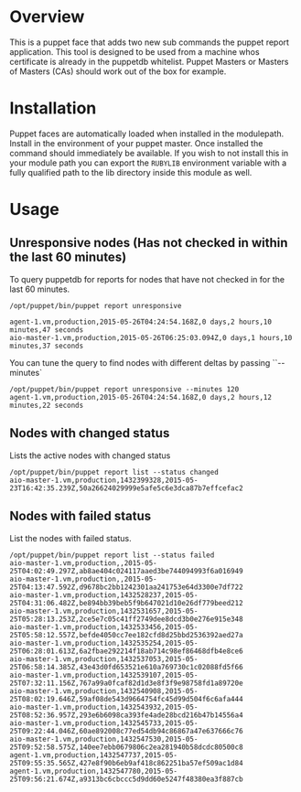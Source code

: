 # Overview

This is a puppet face that adds two new sub commands the puppet report application.
This tool is designed to be used from a machine whos certificate is already in the puppetdb whitelist.
Puppet Masters or Masters of Masters (CAs) should work out of the box for example.

# Installation
Puppet faces are automatically loaded when installed in the modulepath. Install in the environment of
your puppet master. Once installed the command should immediately be available. If you wish to not install
this in your module path you can export the `RUBYLIB` environment variable with a fully qualified path to
the lib directory inside this module as well.

# Usage

## Unresponsive nodes (Has not checked in within the last 60 minutes)

To query puppetdb for reports for nodes that have not checked in for the last 60 minutes.

```shell
/opt/puppet/bin/puppet report unresponsive
```
```shell
agent-1.vm,production,2015-05-26T04:24:54.168Z,0 days,2 hours,10 minutes,47 seconds
aio-master-1.vm,production,2015-05-26T06:25:03.094Z,0 days,1 hours,10 minutes,37 seconds
```
You can tune the query to find nodes with different deltas by passing ``--minutes`

```shell
/opt/puppet/bin/puppet report unresponsive --minutes 120
agent-1.vm,production,2015-05-26T04:24:54.168Z,0 days,2 hours,12 minutes,22 seconds
```

## Nodes with changed status 
Lists the active nodes with changed status
```
/opt/puppet/bin/puppet report list --status changed
aio-master-1.vm,production,1432399328,2015-05-23T16:42:35.239Z,50a26624029999e5afe5c6e3dca87b7effcefac2
```
## Nodes with failed status

List the nodes with failed status.

```shell
/opt/puppet/bin/puppet report list --status failed
aio-master-1.vm,production,,2015-05-25T04:02:49.297Z,ab8ae404c024117aaed3be744094993f6a016949
aio-master-1.vm,production,,2015-05-25T04:13:47.592Z,d9678bc2bb1242301aa241753e64d3300e7df722
aio-master-1.vm,production,1432528237,2015-05-25T04:31:06.482Z,be894bb39beb5f9b647021d10e26df779beed212
aio-master-1.vm,production,1432531657,2015-05-25T05:28:13.253Z,2ce5e7c05c41ff2749dee8dcd3b0e276e915e348
aio-master-1.vm,production,1432533456,2015-05-25T05:58:12.557Z,befde4050cc7ee182cfd8d25bbd2536392aed27a
aio-master-1.vm,production,1432535254,2015-05-25T06:28:01.613Z,6a2fbae292214f18ab714c98ef86468dfb4e8ce6
aio-master-1.vm,production,1432537053,2015-05-25T06:58:14.385Z,43e43d0fd653521e610a769730c1c02088fd5f66
aio-master-1.vm,production,1432539107,2015-05-25T07:32:11.156Z,767a99a0fcaf82d1d3e8f3f9e98758fd1a89720e
aio-master-1.vm,production,1432540908,2015-05-25T08:02:19.646Z,59af08de543d9664754fc45d99d504f6c6afa444
aio-master-1.vm,production,1432543932,2015-05-25T08:52:36.957Z,293e6b6098ca393fe4ade28bcd216b47b14556a4
aio-master-1.vm,production,1432545733,2015-05-25T09:22:44.046Z,60ae892008c77ed54db94c86867a47e637666c76
aio-master-1.vm,production,1432547530,2015-05-25T09:52:58.575Z,140ee7ebb0679806c2ea281940b58dcdc80500c8
agent-1.vm,production,1432547737,2015-05-25T09:55:35.565Z,427e8f90b6eb9af418c862251ba57ef509ac1d84
agent-1.vm,production,1432547780,2015-05-25T09:56:21.674Z,a9313bc6cbccc5d9dd60e5247f48380ea3f887cb
``` 

